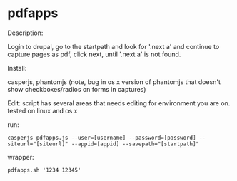 pdfapps
================

Description:

Login to drupal, go to the startpath and look for '.next a' and continue to capture pages as pdf, click next, until '.next a' is not found.

Install:

casperjs, phantomjs (note, bug in os x version of phantomjs that doesn't show checkboxes/radios on forms in captures)

Edit:
script has several areas that needs editing for environment you are on. tested on linux and os x

run:
```
casperjs pdfapps.js --user=[username] --password=[password] --siteurl="[siteurl]" --appid=[appid] --savepath="[startpath]"
```

wrapper:
```
pdfapps.sh '1234 12345'
```
